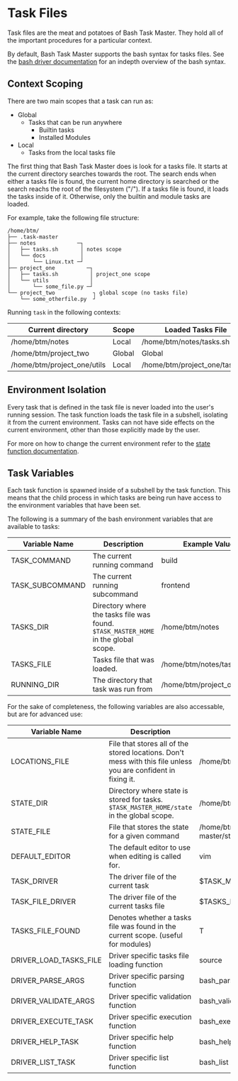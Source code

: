 # Task Files

Task files are the meat and potatoes of Bash Task Master.
They hold all of the important procedures for a particular context.

By default, Bash Task Master supports the bash syntax for tasks files.
See the [bash driver documentation](https://bash-task-master.readthedocs.io/en/latest/drivers/#bash-driver) for an indepth overview of the bash syntax.

## Context Scoping

There are two main scopes that a task can run as:

* Global
    * Tasks that can be run anywhere
        * Builtin tasks
        * Installed Modules
* Local
    * Tasks from the local tasks file

The first thing that Bash Task Master does is look for a tasks file.
It starts at the current directory searches towards the root.
The search ends when either a tasks file is found, the current home directory is searched or the search reachs the root of the filesystem ("/").
If a tasks file is found, it loads the tasks inside of it.
Otherwise, only the builtin and module tasks are loaded.

For example, take the following file structure:

```
/home/btm/
├── .task-master
├── notes             ─┐
│   ├── tasks.sh       │ notes scope
│   └── docs           │
│       └── Linux.txt ─┘
├── project_one          ─┐
│   ├── tasks.sh          │ project_one scope
│   └── utils             │
│       └── some_file.py ─┘
└── project_two            ┐ global scope (no tasks file)
    └── some_otherfile.py  ┘
```

Running `task` in the following contexts:

| Current directory           | Scope  | Loaded Tasks File              |
|-----------------------------|--------|--------------------------------|
| /home/btm/notes             | Local  | /home/btm/notes/tasks.sh       |
| /home/btm/project_two       | Global | Global                         |
| /home/btm/project_one/utils | Local  | /home/btm/project_one/tasks.sh |


## Environment Isolation

Every task that is defined in the task file is never loaded into the user's running session.
The task function loads the task file in a subshell, isolating it from the current environment.
Tasks can not have side effects on the current environment, other than those explicitly made by the user.

For more on how to change the current environment refer to the [state function documentation](https://bash-task-master.readthedocs.io/state/).

## Task Variables

Each task function is spawned inside of a subshell by the task function.
This means that the child process in which tasks are being run have access to the environment variables that have been set.

The following is a summary of the bash environment variables that are available to tasks:

| Variable Name  | Description | Example Value |
|----------------|-------------|---------------|
| TASK_COMMAND   | The current running command | build |
| TASK_SUBCOMMAND | The current running subcommand | frontend |
| TASKS_DIR      | Directory where the tasks file was found. `$TASK_MASTER_HOME` in the global scope. | /home/btm/notes |
| TASKS_FILE     | Tasks file that was loaded. | /home/btm/notes/tasks.sh |
| RUNNING_DIR    | The directory that task was run from | /home/btm/project_one/utils |

For the sake of completeness, the following variables are also accessable, but are for advanced use:

| Variable Name  | Description | Example Value |
|----------------|-------------|---------------|
| LOCATIONS_FILE | File that stores all of the stored locations. Don't mess with this file unless you are confident in fixing it. | /home/btm/.task-master/state/locations.vars |
| STATE_DIR      | Directory where state is stored for tasks. `$TASK_MASTER_HOME/state` in the global scope. | /home/btm/.task-master/state/project_one/ |
| STATE_FILE     | File that stores the state for a given command | /home/btm/.task-master/state/project_one/build.vars |
| DEFAULT_EDITOR | The default editor to use when editing is called for. | vim |
| TASK_DRIVER | The driver file of the current task | $TASK_MASTER_HOME/lib/drivers/bash_driver.sh |
| TASK_FILE_DRIVER | The driver file of the current tasks file | $TASKS_MASTER_HOME/lib/drivers/bash_driver.sh |
| TASKS_FILE_FOUND | Denotes whether a tasks file was found in the current scope. (useful for modules) | T |
| DRIVER_LOAD_TASKS_FILE | Driver specific tasks file loading function | source |
| DRIVER_PARSE_ARGS | Driver specific parsing function | bash_parse |
| DRIVER_VALIDATE_ARGS | Driver specific validation function | bash_validate |
| DRIVER_EXECUTE_TASK | Driver specific execution function | bash_execute |
| DRIVER_HELP_TASK | Driver specific help function  | bash_help |
| DRIVER_LIST_TASK | Driver specific list function  | bash_list |


